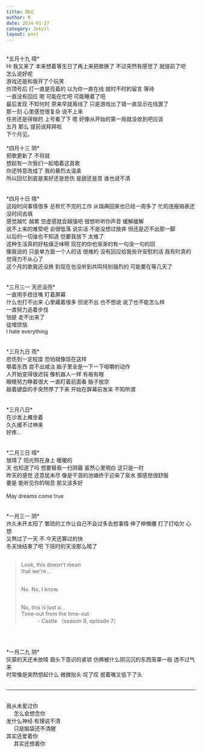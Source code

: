 ```yaml
---
title: 随记
author: R
date: 2024-01-27
category: Jekyll
layout: post
---
```



<!--This post was written on {{ site.time | date: '%B %d, %Y at %I:%M %p' }}.

This post was written on {{ "2023-05-01 11:01:00 +0800" | date: '%A, %B %d, %Y at %I:%M %p' }}
<p>
今晚有霜火, 早上要把纪元龟转掉, 5号据点可以飞遗迹 {{ "2023-05-01 10:30:00 +0800" | date: '%A, %B %d, %Y at %I:%M %p' }}.
<br>
<br>
活力之春的探险要抽掉, 然后把密藏的20/20奖励领了 {{ "2023-05-01 11:00:00 +0800" | date: '%A, %B %d, %Y at %I:%M %p' }}. </p>.-->
<br>
*五月十九 晴*<br>
Hi 我又来了 本来想着等生日了再上来把歌换了 不过突然有感觉了 就提前了吧<br>
怎么说好呢<br>
游戏还是和我开了个玩笑<br>
你顶号后 灯一直是亮着的 以为你一直在线 就时不时的留言 等待<br>
一直没有回应 嗯 可能在忙吧 可能睡着了吧<br>
最后发现 不知何时 原来早就离线了 只是游戏出了错一直显示在线罢了<br>
那一刻 心里感觉很复杂 说不上来<br>
任务还是得做的 上号看了下 嗯 好像从开始的第一局就没收到吧应该<br>
五月 那么 提前说拜拜啦<br>
下个月见。<br>


<br>
*四月十三 阴*<br>
把歌更新了 不将就<br>
想起有一次我们一起唱着这首歌<br>
你还特意改成了 我的暴烈太温柔<br>
所以回忆到底是美好还是悲伤 是甜还是苦 谁也说不清<br>
<br>
<br>
*四月十日 晴*<br>
这段时间事情很多 总有忙不完的工作 从瑞典回来也已经一周多了 忙的连报销表还没时间去填<br>
感觉越忙 越累 空虚感就会越强吧 很想听听你声音 缓解缓解<br>
说不上来的难受吧 会很低落 说实话 不是没想过放弃 但还是迈不出那一脚<br>
以后的一切谁也不知道 但要我放下 太难了<br>
这种生活真的好枯燥乏味啊 现在的你也渐渐的有一句没一句的回<br>
像我说的 只是单方面一个人的话 很难的 没有回应给我些许安慰的话 我有时真的觉得力不从心了<br>
这个月的歌我还没换 到现在也没听到共鸣特别强烈的 可能要在等几天了<br>
<br>

<br>
*三月三一 天还没亮*<br>
一直用手捂住嘴 盯着屏幕<br>
什么也打不出来 心里藏着很多 但说不出 也不想说 说了也不能怎么样<br>
一直努力追着步伐<br>
怕是 走不出来了<br>
徒增烦恼<br>
I hate everything<br>
<br>


<br>
*三月九日 雨*<br>
悲伤到一定程度 恐怕就像现在这样<br>
嚼着东西 尝不出咸淡 脑子里全是一下一下咀嚼的动作<br>
人开始变得很迟钝 像机器人一样 有板有眼<br>
眼睛努力睁着很大 一直盯着前面看 脑子放空<br>
敲着键盘的手突然停了下来 开始在屏幕前发呆 不知所谓<br>
<br>


<br>
*三月八日*<br>
在沙发上瘫坐着<br>
久久缓不过神来<br>
好疼...<br>
<br>


<br>
*二月三日 晴*<br>
放晴了 阳光照在身上 暖暖的<br>
天 也知道了吗 想要替我一扫阴霾 虽然心里明白 这只是一时<br>
昨天的感觉 还意犹未尽 像是干涸的池塘终于迎来了泉水 那感觉很舒服<br>
要是 能听见你的喘息 那又该多好<br><br>
May dreams come true<br>
<br>

<br>
*一月三一 阴*<br>
许久未开太阳了 繁琐的工作让自己不会过多去想事情 伸了伸懒腰 打了打哈欠 心想<br>
又熬过了一天 不 今天还算过的快<br>
冬天快结束了吧 下班时的天没那么暗了<br><br>

<blockquote>
Look, this doesn't mean<br>
that we're...<br><br>

No. No, I know.<br><br>

No, this is just a...<br>
Time-out from the time-out.<br>
&nbsp;&nbsp;&nbsp;&nbsp;&nbsp;&nbsp;&nbsp;&nbsp;&nbsp;&nbsp;&nbsp;- Castle （season 8, episode 7）</blockquote>
<br>


<br>
*一月二九 阴*<br>
灰蒙的天还未放晴 眉头下意识的紧锁 仿佛被什么阴沉沉的东西笼罩一般 透不过气来<br>
时常像是突然想起什么 微微抬头 叹了叹 抿着嘴又低下了头
<br>


<br>


<hr>
<br>
我从未爱过你<br>
&nbsp;&nbsp;&nbsp;&nbsp;&nbsp;怎么会想念你<br>
发什么神经 有理说不清<br>
&nbsp;&nbsp;&nbsp;&nbsp;&nbsp;只是脑袋还不清醒<br>
其实还爱着你<br>
&nbsp;&nbsp;&nbsp;&nbsp;&nbsp;其实还想着你
<br>
